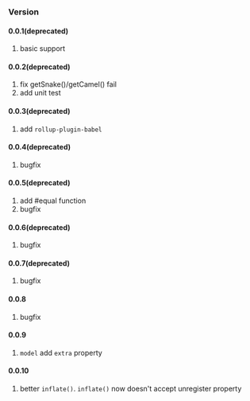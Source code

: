 ### Version

#### 0.0.1(deprecated)
1. basic support

#### 0.0.2(deprecated)
1. fix getSnake()/getCamel() fail
1. add unit test

#### 0.0.3(deprecated)
1. add `rollup-plugin-babel`

#### 0.0.4(deprecated)
1. bugfix

#### 0.0.5(deprecated)
1. add #equal function
1. bugfix

#### 0.0.6(deprecated)
1. bugfix

#### 0.0.7(deprecated)
1. bugfix

#### 0.0.8
1. bugfix

#### 0.0.9
1. `model` add `extra` property

#### 0.0.10
1. better `inflate()`. `inflate()` now doesn't accept unregister property